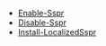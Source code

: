 * [Enable-Sspr](Enable-Sspr)<br />
* [Disable-Sspr](Disable-Sspr)<br />
* [Install-LocalizedSspr](Install-LocalizedSspr)<br />